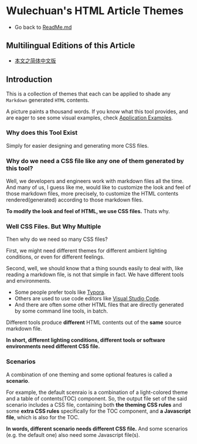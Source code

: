 <link rel="stylesheet" href="../../../dist/css/wulechuan-styles-for-html-via-markdown--vscode.default.min.css">

# Wulechuan's HTML Article Themes

- Go back to [ReadMe.md](../../../ReadMe.md)


## Multilingual Editions of this Article

- [本文之简体中文版](../zh-hans-CN/introduction.md)


## Introduction

This is a collection of themes that each
can be applied to shade any `Markdown` generated `HTML` contents.

A picture paints a thousand words. If you know what this tool provides, and are eager to see some visual examples, check [Application Examples](./application-examples.md).


### Why does this Tool Exist

Simply for easier designing and generating more CSS files.

### Why do we need a CSS file like any one of them generated by this tool?

Well, we developers and engineers work with markdown files all the time. And many of us, I guess like me, would like to customize the look and feel of those markdown files, more precisely, to customize the HTML contents rendered(generated) according to those markdown files.

**To modify the look and feel of HTML, we use CSS files.** Thats why.


### Well CSS Files. But Why Multiple

Then why do we need so many CSS files?

First, we might need different themes for different ambient lighting conditions, or even for different feelings.

Second, well, we should know that a thing sounds easily to deal with, like reading a markdown file, is not that simple in fact. We have different tools and environments.

- Some people prefer tools like [Typora](https://typora.io/).
- Others are used to use code editors like [Visual Studio Code](https://code.visualstudio.com).
- And there are often some other HTML files that are directly generated by some command line tools, in batch.

Different tools produce **different** HTML contents out of the **same** source markdown file.

**In short, different lighting conditions, different tools or software environments need different CSS file.**


### Scenarios

A combination of one theming and some optional features is called a **scenario**.

For example, the default scenraio is a combination of a light-colored theme and a table of contents(TOC) component. So, the output file set of the said scenario includes a CSS file, containing both **the theming CSS rules** and some **extra CSS rules** specifically for the TOC component, and **a Javascript file**, which is also for the TOC.

**In words, different scenario needs different CSS file.** And some scenarios (e.g. the default one) also need some Javascript file(s).

